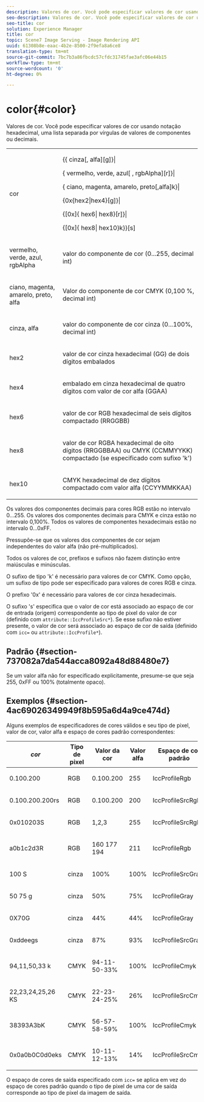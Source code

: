 ```yaml
---
description: Valores de cor. Você pode especificar valores de cor usando notação hexadecimal, uma lista separada por vírgulas de valores de componentes ou decimais.
seo-description: Valores de cor. Você pode especificar valores de cor usando notação hexadecimal, uma lista separada por vírgulas de valores de componentes ou decimais.
seo-title: cor
solution: Experience Manager
title: cor
topic: Scene7 Image Serving - Image Rendering API
uuid: 61308b8e-eaac-4b2e-8500-2f9efa8a6ce8
translation-type: tm+mt
source-git-commit: 7bc7b3a86fbcdc57cfdc31745fae3afc06e44b15
workflow-type: tm+mt
source-wordcount: '0'
ht-degree: 0%

---
```



# color{#color}

Valores de cor. Você pode especificar valores de cor usando notação hexadecimal, uma lista separada por vírgulas de valores de componentes ou decimais.

<table id="simpletable_9EBE66066E854ABE978F8F7ADC66BDE3"> 
 <tr class="strow"> 
  <td class="stentry"> <p><span class="codeph"> <span class="varname"> cor</span> </span> </p></td> 
  <td class="stentry"> <p> <span class="codeph">{{<span class="varname"> cinza</span>[,<span class="varname"> alfa</span>][g]}|</span> </p> <p> <span class="codeph"> {<span class="varname"> vermelho</span>,<span class="varname"> verde</span>,<span class="varname"> azul</span>[ ,<span class="varname"> rgbAlpha</span>][r]}|</span> </p> <p> <span class="codeph"> {<span class="varname"> ciano</span>,  <span class="varname"> magenta</span>,  <span class="varname"> amarelo</span>,  <span class="varname"> preto</span>[,alfa]k}|</span> </p> <p> <span class="codeph"> {0x{hex2|hex4}[g]}|</span> </p> <p> <span class="codeph">{[0x]{<span class="varname"> hex6</span>|<span class="varname"> hex8</span>}[r]}|</span> </p> <p> <span class="codeph"> {[0x]{<span class="varname"> hex8</span>|<span class="varname"> hex10</span>}k}}[s]</span> </p> </td> 
 </tr> 
 <tr class="strow"> 
  <td class="stentry"> <p><span class="codeph"> <span class="varname"> vermelho</span>,  <span class="varname"> verde</span>,  <span class="varname"> azul</span>,  <span class="varname"> rgbAlpha</span></span> </p> </td> 
  <td class="stentry"> <p>valor do componente de cor (0...255, decimal int) </p> </td> 
 </tr> 
 <tr class="strow"> 
  <td class="stentry"> <p><span class="codeph"> <span class="varname"> ciano</span>,  <span class="varname"> magenta</span>,  <span class="varname"> amarelo</span>,  <span class="varname"> preto</span>,  <span class="varname"> alfa</span></span> </p></td> 
  <td class="stentry"> <p>Valor do componente de cor CMYK (0,100 %, decimal int) </p></td> 
 </tr> 
 <tr class="strow"> 
  <td class="stentry"> <p><span class="codeph"> <span class="varname"> cinza</span>,  <span class="varname"> alfa</span></span> </p> </td> 
  <td class="stentry"> <p>valor do componente de cor cinza (0...100%, decimal int) </p> </td> 
 </tr> 
 <tr class="strow"> 
  <td class="stentry"> <p><span class="codeph"> <span class="varname"> hex2</span> </span> </p></td> 
  <td class="stentry"> <p>valor de cor cinza hexadecimal (GG) de dois dígitos embalados </p></td> 
 </tr> 
 <tr class="strow"> 
  <td class="stentry"> <p><span class="codeph"> <span class="varname"> hex4</span> </span> </p> </td> 
  <td class="stentry"> <p>embalado em cinza hexadecimal de quatro dígitos com valor de cor alfa (GGAA) </p> </td> 
 </tr> 
 <tr class="strow"> 
  <td class="stentry"> <p><span class="codeph"> <span class="varname"> hex6</span> </span> </p> </td> 
  <td class="stentry"> <p>valor de cor RGB hexadecimal de seis dígitos compactado (RRGGBB) </p></td> 
 </tr> 
 <tr class="strow"> 
  <td class="stentry"> <p><span class="codeph"> <span class="varname"> hex8</span> </span> </p> </td> 
  <td class="stentry"> <p>valor de cor RGBA hexadecimal de oito dígitos (RRGGBBAA) ou CMYK (CCMMYYKK) compactado (se especificado com sufixo 'k') </p></td> 
 </tr> 
 <tr class="strow"> 
  <td class="stentry"> <p><span class="codeph"> <span class="varname"> hex10</span> </span> </p></td> 
  <td class="stentry"> <p>CMYK hexadecimal de dez dígitos compactado com valor alfa (CCYYMMKKAA) </p> </td> 
 </tr> 
</table>

Os valores dos componentes decimais para cores RGB estão no intervalo 0...255. Os valores dos componentes decimais para CMYK e cinza estão no intervalo 0,100%. Todos os valores de componentes hexadecimais estão no intervalo 0...0xFF.

Pressupõe-se que os valores dos componentes de cor sejam independentes do valor alfa (não pré-multiplicados).

Todos os valores de cor, prefixos e sufixos não fazem distinção entre maiúsculas e minúsculas.

O sufixo de tipo &#39;k&#39; é necessário para valores de cor CMYK. Como opção, um sufixo de tipo pode ser especificado para valores de cores RGB e cinza.

O prefixo &#39;0x&#39; é necessário para valores de cor cinza hexadecimais.

O sufixo &#39;s&#39; especifica que o valor de cor está associado ao espaço de cor de entrada (origem) correspondente ao tipo de pixel do valor de cor (definido com `attribute::IccProfileSrc*`). Se esse sufixo não estiver presente, o valor de cor será associado ao espaço de cor de saída (definido com `icc=` ou `attribute::IccProfile*`).

## Padrão {#section-737082a7da544acca8092a48d88480e7}

Se um valor alfa não for especificado explicitamente, presume-se que seja 255, 0xFF ou 100% (totalmente opaco).

## Exemplos {#section-4ac69026349949f8b595a6d4a9ce474d}

Alguns exemplos de especificadores de cores válidos e seu tipo de pixel, valor de cor, valor alfa e espaço de cores padrão correspondentes:

<table id="table_1539E74A1EC545F1B5398D86A27079D1"> 
 <thead> 
  <tr> 
   <th class="entry"> <b> <i>cor</i> </b> </th> 
   <th class="entry"> <b>Tipo de pixel</b> </th> 
   <th class="entry"> <b>Valor da cor</b> </th> 
   <th class="entry"> <b>Valor alfa</b> </th> 
   <th class="entry"> <b>Espaço de cor padrão  </b> </th> 
  </tr> 
 </thead>
 <tbody> 
  <tr> 
   <td> <p>0.100.200 </p> </td> 
   <td> <p>RGB </p> </td> 
   <td> <p>0.100.200 </p> </td> 
   <td> <p>255 </p> </td> 
   <td> <p> <span class="codeph"> IccProfileRgb</span> </p> </td> 
  </tr> 
  <tr> 
   <td> <p>0.100.200.200rs </p> </td> 
   <td> <p>RGB </p> </td> 
   <td> <p>0.100.200 </p> </td> 
   <td> <p>200 </p> </td> 
   <td> <p> <span class="codeph"> IccProfileSrcRgb</span> </p> </td> 
  </tr> 
  <tr> 
   <td> <p>0x010203S </p> </td> 
   <td> <p>RGB </p> </td> 
   <td> <p>1,2,3 </p> </td> 
   <td> <p>255 </p> </td> 
   <td> <p> <span class="codeph"> IccProfileSrcRgb</span> </p> </td> 
  </tr> 
  <tr> 
   <td> <p>a0b1c2d3R </p> </td> 
   <td> <p>RGB </p> </td> 
   <td> <p>160 177 194 </p> </td> 
   <td> <p>211 </p> </td> 
   <td> <p> <span class="codeph"> IccProfileRgb</span> </p> </td> 
  </tr> 
  <tr> 
   <td> <p>100 S </p> </td> 
   <td> <p>cinza </p> </td> 
   <td> <p>100% </p> </td> 
   <td> <p>100% </p> </td> 
   <td> <p> <span class="codeph"> IccProfileSrcGray</span> </p> </td> 
  </tr> 
  <tr> 
   <td> <p>50 75 g </p> </td> 
   <td> <p>cinza </p> </td> 
   <td> <p>50% </p> </td> 
   <td> <p>75% </p> </td> 
   <td> <p> <span class="codeph"> IccProfileGray</span> </p> </td> 
  </tr> 
  <tr> 
   <td> <p>0X70G </p> </td> 
   <td> <p>cinza </p> </td> 
   <td> <p>44% </p> </td> 
   <td> <p>44% </p> </td> 
   <td> <p> <span class="codeph"> IccProfileGray</span> </p> </td> 
  </tr> 
  <tr> 
   <td> <p>0xddeegs </p> </td> 
   <td> <p>cinza </p> </td> 
   <td> <p>87% </p> </td> 
   <td> <p>93% </p> </td> 
   <td> <p> <span class="codeph"> IccProfileSrcGray  </span> </p> </td> 
  </tr> 
  <tr> 
   <td> <p>94,11,50,33 k </p> </td> 
   <td> <p>CMYK </p> </td> 
   <td> <p>94-11-50-33% </p> </td> 
   <td> <p>100% </p> </td> 
   <td> <p> <span class="codeph"> IccProfileCmyk</span> </p> </td> 
  </tr> 
  <tr> 
   <td> <p>22,23,24,25,26 KS </p> </td> 
   <td> <p>CMYK </p> </td> 
   <td> <p>22-23-24-25% </p> </td> 
   <td> <p>26% </p> </td> 
   <td> <p> <span class="codeph"> IccProfileSrcCmyk</span> </p> </td> 
  </tr> 
  <tr> 
   <td> <p>38393A3bK </p> </td> 
   <td> <p>CMYK </p> </td> 
   <td> <p>56-57-58-59% </p> </td> 
   <td> <p>100% </p> </td> 
   <td> <p> <span class="codeph"> IccProfileCmyk</span> </p> </td> 
  </tr> 
  <tr> 
   <td> <p>0x0a0b0C0d0eks </p> </td> 
   <td> <p>CMYK </p> </td> 
   <td> <p>10-11-12-13% </p> </td> 
   <td> <p>14% </p> </td> 
   <td> <p> <span class="codeph"> IccProfileSrcCmyk</span> </p> </td> 
  </tr> 
 </tbody> 
</table>

O espaço de cores de saída especificado com `icc=` se aplica em vez do espaço de cores padrão quando o tipo de pixel de uma cor de saída corresponde ao tipo de pixel da imagem de saída.
